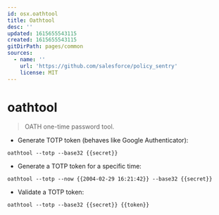 ```yaml
---
id: osx.oathtool
title: Oathtool
desc: ''
updated: 1615655543115
created: 1615655543115
gitDirPath: pages/common
sources:
  - name: ''
    url: 'https://github.com/salesforce/policy_sentry'
    license: MIT
---
```

# oathtool

> OATH one-time password tool.

- Generate TOTP token (behaves like Google Authenticator):

`oathtool --totp --base32 {{secret}}`

- Generate a TOTP token for a specific time:

`oathtool --totp --now {{2004-02-29 16:21:42}} --base32 {{secret}}`

- Validate a TOTP token:

`oathtool --totp --base32 {{secret}} {{token}}`

